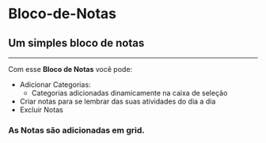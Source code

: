 # Bloco-de-Notas
## Um simples bloco de notas
---

Com esse __Bloco de Notas__ você pode:
* Adicionar Categorias:
   * Categorias adicionadas dinamicamente na caixa de seleção
* Criar notas para se lembrar das suas atividades do dia a dia
* Excluir Notas 

### As Notas são adicionadas em grid.
 
